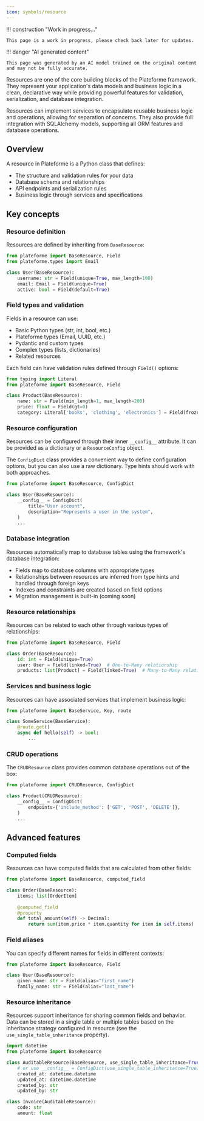 ```yaml
---
icon: symbols/resource
---
```


!!! construction "Work in progress..."

    This page is a work in progress, please check back later for updates.

!!! danger "AI generated content"

    This page was generated by an AI model trained on the original content and may not be fully accurate.

Resources are one of the core building blocks of the Plateforme framework. They represent your application's data models and business logic in a clean, declarative way while providing powerful features for validation, serialization, and database integration.

Resources can implement services to encapsulate reusable business logic and operations, allowing for separation of concerns. They also provide full integration with SQLAlchemy models, supporting all ORM features and database operations.

## Overview

A resource in Plateforme is a Python class that defines:

- The structure and validation rules for your data
- Database schema and relationships
- API endpoints and serialization rules
- Business logic through services and specifications

## Key concepts

### Resource definition

Resources are defined by inheriting from `BaseResource`:

```python
from plateforme import BaseResource, Field
from plateforme.types import Email

class User(BaseResource):
    username: str = Field(unique=True, max_length=100)
    email: Email = Field(unique=True)
    active: bool = Field(default=True)
```

### Field types and validation

Fields in a resource can use:

- Basic Python types (str, int, bool, etc.)
- Plateforme types (Email, UUID, etc.) 
- Pydantic and custom types
- Complex types (lists, dictionaries)
- Related resources

Each field can have validation rules defined through `Field()` options:

```python
from typing import Literal
from plateforme import BaseResource, Field

class Product(BaseResource):
    name: str = Field(min_length=1, max_length=200)
    price: float = Field(gt=0)
    category: Literal['books', 'clothing', 'electronics'] = Field(frozen=True)
```

### Resource configuration

Resources can be configured through their inner `__config__` attribute. It can be provided as a dictionary or a `ResourceConfig` object.

The `ConfigDict` class provides a convenient way to define configuration options, but you can also use a raw dictionary. Type hints should work with both approaches.

```python
from plateforme import BaseResource, ConfigDict

class User(BaseResource):
    __config__ = ConfigDict(
        title="User account",
        description="Represents a user in the system",
    )
    ...
```

### Database integration

Resources automatically map to database tables using the framework's database integration:

- Fields map to database columns with appropriate types
- Relationships between resources are inferred from type hints and handled through foreign keys
- Indexes and constraints are created based on field options
- Migration management is built-in (coming soon)

### Resource relationships

Resources can be related to each other through various types of relationships:

```python
from plateforme import BaseResource, Field

class Order(BaseResource):
    id: int = Field(unique=True)
    user: User = Field(linked=True)  # One-to-Many relationship
    products: list[Product] = Field(linked=True)  # Many-to-Many relationship
```

### Services and business logic

Resources can have associated services that implement business logic:

```python
from plateforme import BaseService, Key, route

class SomeService(BaseService):
    @route.get()
    async def hello(self) -> bool:
        ...
```

### CRUD operations

The `CRUDResource` class provides common database operations out of the box:

```python
from plateforme import CRUDResource, ConfigDict

class Product(CRUDResource):
    __config__ = ConfigDict(
        endpoints={'include_method': ['GET', 'POST', 'DELETE']},
    )
    ...
```

## Advanced features

### Computed fields

Resources can have computed fields that are calculated from other fields:

```python
from plateforme import BaseResource, computed_field

class Order(BaseResource):
    items: list[OrderItem]
    
    @computed_field
    @property
    def total_amount(self) -> Decimal:
        return sum(item.price * item.quantity for item in self.items)
```

### Field aliases

You can specify different names for fields in different contexts:

```python
from plateforme import BaseResource, Field

class User(BaseResource):
    given_name: str = Field(alias="first_name")
    family_name: str = Field(alias="last_name")
```

### Resource inheritance

Resources support inheritance for sharing common fields and behavior. Data can be stored in a single table or multiple tables based on the inheritance strategy configured in resource (see the `use_single_table_inheritance` property).

```python
import datetime
from plateforme import BaseResource

class AuditableResource(BaseResource, use_single_table_inheritance=True):
    # or use __config__ = ConfigDict(use_single_table_inheritance=True)
    created_at: datetime.datetime
    updated_at: datetime.datetime
    created_by: str
    updated_by: str

class Invoice(AuditableResource):
    code: str
    amount: float
```
